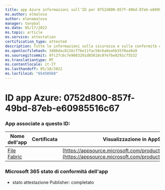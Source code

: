 ```yaml
---
title: app Azure informazioni sull'ID per 0752d800-857f-49bd-87eb-e60985516c67
ms.author: elmalova
author: elenamalova
manager: tonybal
ms.date: 05/17/2022
ms.topic: article
ms.service: attestation
certification_type: attested
description: Tutte le informazioni sulla sicurezza e sulla conformità disponibili per 0752d800-857f-49bd-87eb-e60985516c67.
ms.openlocfilehash: 3d86dac8116cf76e11fac58c6a6ea5b35f0aa9a9
ms.sourcegitcommit: 9fc27c6c7e9683291d85818c07e7be8291c75532
ms.translationtype: MT
ms.contentlocale: it-IT
ms.lasthandoff: 05/18/2022
ms.locfileid: "65450560"
---
```

# <a name="azure-app-id-0752d800-857f-49bd-87eb-e60985516c67"></a>ID app Azure: 0752d800-857f-49bd-87eb-e60985516c67


### <a name="apps-associated-with-this-id"></a>App associate a questo ID:
| **Nome dell'app** | **Certificata** | **Visualizzazione in AppSource** |
|--------------|---------------|-----------------------|
| [File Fabric](../forward/WA200003017.md) |  | [https://appsource.microsoft.com/product/office/WA200003017](https://appsource.microsoft.com/product/office/WA200003017) |

### <a name="microsoft-365-app-compliance-status"></a>Microsoft 365 stato di conformità dell'app
- stato attestazione Publisher: completato
